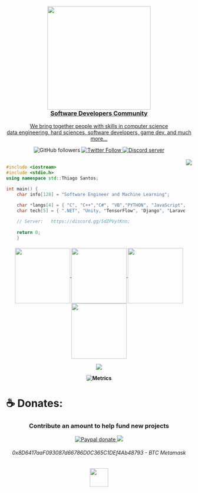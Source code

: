 <a href="https://discord.gg/5dZPVytKnn">
    <h3 align="center">
        <img src="https://i.imgur.com/5XG3bRq.png" width="280"><br>
        Software Developers Community
    </h3>
    <p align="center">We bring together people with skills in computer science<br>data engineering, hard sciences, software developers, game dev, and much more...</p>
</a>

<div align="center">
    <a href"https://github.com/ThiagoSantosOFC?tab=followers">
        <img alt="GitHub followers" 
             src="https://img.shields.io/github/followers/ThiagoSantosOFC?colorA=1e1e28&colorB=c9cbff&logo=Github&style=for-the-badge" />
    </a>
    <a href="https://twitter.com/ThiagoShow__">
        <img alt="Twitter Follow" 
             src="https://img.shields.io/twitter/follow/ThiagoSantosOFC?colorB=c6aae8&colorA=1e1e28&label=Follow&logo=twitter&logoColor=white&style=for-the-badge">
    </a>
    <a href="https://discord.gg/5dZPVytKnn">
        <img alt="Discord server" 
             src="https://img.shields.io/discord/914797672907563041?colorA=1e1e28&colorB=c6aae8&label=Discord&logo=discord&logoColor=white&style=for-the-badge">
    </a>
</div><br>

<div style="width: 10px;"></div>
<a  href="https://discord.gg/5dZPVytKnn"><img align="right" src="https://discordapp.com/api/guilds/914797672907563041/widget.png?style=banner4"/></a>

```C++
#include <iostream>
#include <stdio.h>
using namespace std::Thiago Santos;

int main() {
    char info[128] = "Software Engineer and Machine Learning";

    char *langs[4] = { "C", "C++","C#", "VB","PYTHON", "JavaScript", "TypeScript", };
    char tech[5] = { ".NET", "Unity, "TensorFlow", "Django", "Laravel", "Node.js", "React", "Next.js", ""};
    
    // Server:   https://discord.gg/5dZPVytKnn;
    
    return 0; 
    }
``` 

<h4 align="center">

<p align="center">
  <a href="https://github.com/ThiagoSantosOFC">
    <img align="center"
         height="150em"
         src="https://github-readme-stats.vercel.app/api?username=OkamiMks&show_icons=true&include_all_commits=true&count_private=true&theme=apprentice&hide_border=true&bg_color=0D1117" />
  </a>
    
  <a href="https://github.com/ThiagoSantosOFC">
    <img align="center"
         height="150em"
         src="https://github-readme-streak-stats.herokuapp.com/?user=ThiagoSantosOFC&theme=black-ice&hide_border=true&stroke=0000&background=0D1117&ring=e05397&fire=e05397&currStreakLabel=e05397" />
  </a>
  <a href="https://github.com/ThiagoSantosOFC">
    <img align="center"
         height="150em"
         src="https://github-readme-stats.vercel.app/api/top-langs?username=ThiagoSantosOFCs&show_icons=true&include_all_commits=true&count_private=true&theme=apprentice&hide_border=true&bg_color=0D1117&layout=compact"
    />
  </a>
    <a href="https://github.com/ThiagoSantosOFC">
    <img align="center"
         height="150em"
         src="https://activity-graph.herokuapp.com/graph?username=ThiagoSantosOFC&custom_title=My%20Activity%20Graph!&hide_border=true&bg_color=0D1117&line=fff&point=fff&theme=github" />
  </a>
</p>

<p align="center">
  <a href="https://github.com/ThiagoSantosOFC">
    <img
      align="center"
      src="https://github-profile-trophy.vercel.app/?username=ThiagoSantosOFC&theme=onedark&no-frame=true&row=1&&margin-w=20&no-bg=true"/>
  </a>
</a>
</p>

![Metrics](https://metrics.lecoq.io/ThiagoSantosOFC?template=classic&languages=1&isocalendar=1&achievements=1&discussions=1&lines=1&repositories=1&gists=1&repositories=100&repositories.batch=100&repositories.forks=false&repositories.affiliations=owner&isocalendar.duration=half-year&languages.limit=8&languages.threshold=0%25&languages.colors=github&languages.aliases=C%2C%20C%2B%2B%2C%20Assembly&languages.sections=most-used&languages.indepth=false&languages.analysis.timeout=15&languages.categories=markup%2C%20programming&languages.recent.categories=markup%2C%20programming&languages.recent.load=300&languages.recent.days=14&achievements.threshold=C&achievements.secrets=true&achievements.display=compact&achievements.limit=0&discussions.categories=true&discussions.categories.limit=0&config.timezone=America%2FSao_Paulo)

# **☕ Donates:**
<h3 align="center">Contribute an amount to help fund new projects</h3>
<div align="center">
    <a href="paypal.me/thigazz">
        <img alt="Paypal donate"
             src="https://img.shields.io/badge/Paypal-Donate!-%2300457C.svg?logo=paypal&style=for-the-badge&colorA=1e1e28&colorB=f2cecf">
    </a>
    <a href="https://ko-fi.com/thiagoshow">
    <img src="https://img.shields.io/badge/Ko--fi-F16061?style=for-the-badge&logo=ko-fi&logoColor=white&colorA=1e1e28&colorB=bee4ed" /></a>
</div>

<h6 align="center">
    0x8D6417aaF093087d66786D0C365C1DEf4Ab48793 - BTC Metamask<br><br><br>
    <a href="https://discord.gg/5dZPVytKnn"><img src="https://i.imgur.com/45TzgnD.png" width="50px" /></a>
 </h6>
